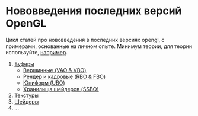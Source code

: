 # Нововведения последних версий OpenGL

Цикл статей про нововведения в последних версиях opengl, с примерами, основанные на личном опыте. Минимум теории, для теории используйте, [например](https://github.com/loginmen/learnopengl/blob/master/README.md).

1. [Буферы](buffers.md)
   - [Вершинные (VAO & VBO)](buffers.md#%D0%B2%D0%B5%D1%80%D1%88%D0%B8%D0%BD%D0%BD%D1%8B%D0%B5-%D0%B1%D1%83%D1%84%D0%B5%D1%80%D1%8B)
   - [Рендер и кадровые (RBO & FBO)](buffers.md#%D0%BA%D0%B0%D0%B4%D1%80%D0%BE%D0%B2%D1%8B%D0%B9-%D0%B8-%D1%80%D0%B5%D0%BD%D0%B4%D0%B5%D1%80-%D0%B1%D1%83%D1%84%D0%B5%D1%80%D1%8B)
   - [Юниформ (UBO)](buffers.md#%D1%8E%D0%BD%D0%B8%D1%84%D0%BE%D1%80%D0%BC-%D0%B1%D1%83%D1%84%D0%B5%D1%80-ubo)
   - [Хранилища шейдеров (SSBO)](buffers.md#%D0%B1%D1%83%D1%84%D0%B5%D1%80-%D1%85%D1%80%D0%B0%D0%BD%D0%B8%D0%BB%D0%B8%D1%89%D0%B0-%D1%88%D0%B5%D0%B9%D0%B4%D0%B5%D1%80%D0%BE%D0%B2-ssbo)
2. [Текстуры](textures.md)
3. [Шейдеры](shaders.md)
4. ...
